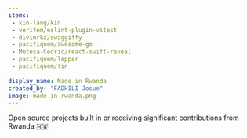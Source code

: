 ```yaml
---
items:
 - kin-lang/kin
 - veritem/eslint-plugin-vitest
 - divinrkz/swaggiffy
 - pacifiquem/awesome-go
 - Mutesa-Cedric/react-swift-reveal
 - pacifiquem/lepper
 - pacifiquem/lin
  
display_name: Made in Rwanda
created_by: "FADHILI Josue"
image: made-in-rwanda.png
---
```

Open source projects built in or receiving significant contributions from Rwanda :rwanda:

